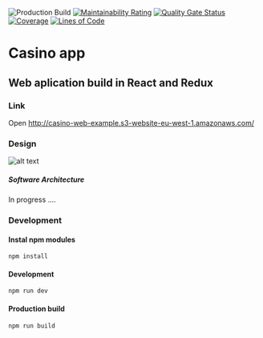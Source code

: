 ![Production Build](https://github.com/tonimitrevski/casino/workflows/Production%20Build/badge.svg) 
[![Maintainability Rating](https://sonarcloud.io/api/project_badges/measure?project=tonimitrevski_casino&metric=sqale_rating)](https://sonarcloud.io/dashboard?id=tonimitrevski_casino)
[![Quality Gate Status](https://sonarcloud.io/api/project_badges/measure?project=tonimitrevski_casino&metric=alert_status)](https://sonarcloud.io/dashboard?id=tonimitrevski_casino)
[![Coverage](https://sonarcloud.io/api/project_badges/measure?project=tonimitrevski_casino&metric=coverage)](https://sonarcloud.io/dashboard?id=tonimitrevski_casino)
[![Lines of Code](https://sonarcloud.io/api/project_badges/measure?project=tonimitrevski_casino&metric=ncloc)](https://sonarcloud.io/dashboard?id=tonimitrevski_casino)

# Casino app
## Web aplication build in React and Redux

### Link
Open <a href="http://casino-web-example.s3-website-eu-west-1.amazonaws.com/" target="_blank">http://casino-web-example.s3-website-eu-west-1.amazonaws.com/</a>

### Design
![alt text](https://casino-api-example.s3-eu-west-1.amazonaws.com/design.png)
##### Software Architecture
In progress ....
### Development
#### Instal npm modules
```
npm install
```
#### Development
```
npm run dev
```
#### Production build
```
npm run build
```

